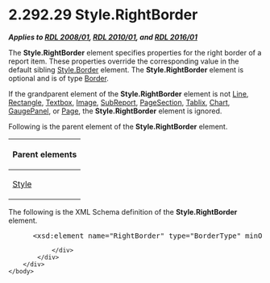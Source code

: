 <html dir="LTR" xmlns:mshelp="http://msdn.microsoft.com/mshelp" xmlns:ddue="http://ddue.schemas.microsoft.com/authoring/2003/5" xmlns:xlink="http://www.w3.org/1999/xlink" xmlns:tool="http://www.microsoft.com/tooltip">
    <head>
        <meta http-equiv="Content-Type" content="text/html; CHARSET=utf-8"></meta>
        <meta name="save" content="history"></meta>
        <title>2.292.29 Style.RightBorder</title>
        <xml>
            <mshelp:toctitle title="2.292.29 Style.RightBorder"></mshelp:toctitle>
            <mshelp:rltitle title="[MS-RDL]: Style.RightBorder"></mshelp:rltitle>
            <mshelp:keyword index="A" term="81ea1695-e013-4313-8089-e1703ee99ebf"></mshelp:keyword>
            <mshelp:attr name="DCSext.ContentType" value="open specification"></mshelp:attr>
            <mshelp:attr name="AssetID" value="81ea1695-e013-4313-8089-e1703ee99ebf"></mshelp:attr>
            <mshelp:attr name="TopicType" value="kbRef"></mshelp:attr>
            <mshelp:attr name="DCSext.Title" value="[MS-RDL]: Style.RightBorder" />
        </xml>
    </head>
    <body>
        <div id="header">
            <h1 class="heading">2.292.29 Style.RightBorder</h1>
        </div>
        <div id="mainSection">
            <div id="mainBody">
                <div id="allHistory" class="saveHistory"></div>
                <div id="sectionSection0" class="section" name="collapseableSection">
                    

<p><b><i>Applies to </i></b><a href="1e855f94-4617-47e4-b89e-0856c6cb420f.htm"><b><i>RDL 2008/01</i></b></a><b><i>,
</i></b><a href="3428e690-a348-4ec7-8a6a-8efb42d2cdee.htm"><b><i>RDL 2010/01</i></b></a><b><i>,
and </i></b><a href="52ce3983-2bfc-4e72-9359-42aaf5fe4509.htm"><b><i>RDL 2016/01</i></b></a></p>

<p>The <b>Style.RightBorder</b> element specifies properties
for the right border of a report item. These properties override the
corresponding value in the default sibling <a href="847db862-6fda-40c4-b133-45989ecb09bd.htm">Style.Border</a> element. The <b>Style.RightBorder</b>
element is optional and is of type <a href="39ecf39b-787f-4c80-94a9-a0eed30385be.htm">Border</a>.</p>

<p>If the grandparent element of the <b>Style.RightBorder</b>
element is not <a href="58c7b460-38b6-4039-afae-82c27404e241.htm">Line</a>, <a href="e36a41ea-aeaf-45cc-969e-8ab1e380882c.htm">Rectangle</a>, <a href="469d0032-b5ec-43d9-ab36-d3a88b9cc1f6.htm">Textbox</a>, <a href="63e1e5ab-7c49-4f62-8dbd-62d85de2b153.htm">Image</a>, <a href="04d4d6d6-e103-48fc-b4f7-bf5b4a7e56e5.htm">SubReport</a>, <a href="afff0921-7d95-4216-8f28-635c67d539d8.htm">PageSection</a>, <a href="e42fb86e-799a-4202-8845-ac38831efccb.htm">Tablix</a>, <a href="b0ab5524-7eb2-47a7-a4d3-230f5c8c5526.htm">Chart</a>, <a href="f01744d3-79fa-4f30-94bf-a1ffa6bde2ac.htm">GaugePanel</a>, or <a href="b5e525d5-00d6-4e1a-8813-55f327da6b4c.htm">Page</a>, the <b>Style.RightBorder</b>
element is ignored.</p>

<p>Following is the parent element of the <b>Style.RightBorder</b>
element.</p>

<table>
 <thead>
  <tr>
   <th>
   <p>Parent elements</p>
   </th>
  </tr>
 </thead>
 <tr>
  <td>
  <p><a href="ea446209-9c6a-46ce-b472-fae8b8350b37.htm">Style</a></p>
  </td>
 </tr>
</table>

<p>The following is the XML Schema definition of the <b>Style.RightBorder</b>
element.</p>

<dl>
<dd>
<div><pre> &lt;xsd:element name=&quot;RightBorder&quot; type=&quot;BorderType&quot; minOccurs=&quot;0&quot; /&gt;
</pre></div>
</dd></dl>


                </div>
            </div>
        </div>
    </body>
</html>